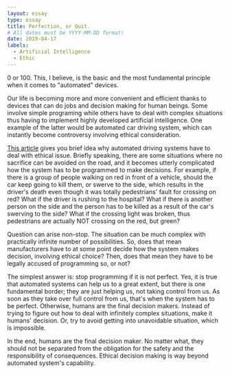 ```yaml
---
layout: essay
type: essay
title: Perfection, or Quit.
# All dates must be YYYY-MM-DD format!
date: 2019-04-17
labels:
  - Artificial Intelligence
  - Ethic
---
```


0 or 100. This, I believe, is the basic and the most fundamental principle when it comes to "automated" devices. 

Our life is becoming more and more convenient and efficient thanks to devices that can do jobs and decision making for human beings. Some involve simple programing while others have to deal with complex situations thus having to implement highly developed artificial intelligence. One example of the latter would be automated car driving system, which can instantly become controversy involving ethical consideration. 

[This article](https://www.technologyreview.com/s/542626/why-self-driving-cars-must-be-programmed-to-kill/) gives you brief idea why automated driving systems have to deal with ethical issue. Briefly speaking, there are some situations where no sacrifice can be avoided on the road, and it becomes utterly complicated how the system has to be programmed to make decisions. For example, if there is a group of people walking on red in front of a vehicle, should the car keep going to kill them, or swerve to the side, which results in the driver's death even though it was totally pedestrians' fault for crossing on red? What if the driver is rushing to the hospital? What if there is another person on the side and the person has to be killed as a result of the car's swerving to the side? What if the crossing light was broken, thus pedestrians are actually NOT crossing on the red, but green? 

Question can arise non-stop. The situation can be much complex with practically infinite number of possibilities. So, does that mean manufacturers have to at some point decide how the system makes decision, involving ethical choice? Then, does that mean they have to be legally accused of programming so, or not?

The simplest answer is: stop programming if it is not perfect. Yes, it is true that automated systems can help us to a great extent, but there is one fundamental border; they are just helping us, not taking control from us. As soon as they take over full control from us, that's when the system has to be perfect. Otherwise, humans are the final decision makers. Instead of trying to figure out how to deal with infinitely complex situations, make it humans' decision. Or, try to avoid getting into unavoidable situation, which is impossible.

In the end, humans are the final decision maker. No matter what, they should not be separated from the obligation for the safety and the responsibility of consequences. Ethical decision making is way beyond automated system's capability. 
